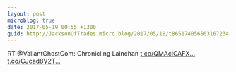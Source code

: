 ```yaml
---
layout: post
microblog: true
date: 2017-05-19 00:55 +1300
guid: http://JacksonOfTrades.micro.blog/2017/05/18/t865174056563167234.html
---
```

RT @ValiantGhostCom: Chronicling Lainchan [t.co/QMAclCAFX...](https://t.co/QMAclCAFXq) [t.co/CJcad8V2T...](https://t.co/CJcad8V2T3)
